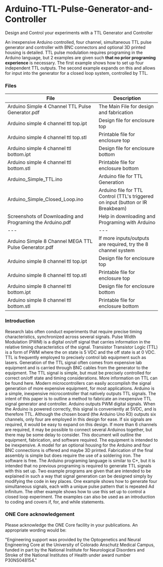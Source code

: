 # Arduino-TTL-Pulse-Generator-and-Controller
Design and Control your experiments with a TTL Generator and Controller

An inexpensive Arduino controlled, four channel, simultaneous TTL pulse generator and controller with BNC connectors and optional 3D printed housing is detailed. TTL pulse modulation requires programing in the Arduino language, but 2 examples are given such **that no prior programing experience** is necessary. The first example shows how to set up four independent TTL outputs. The second example expands on this and allows for input into the generator for a closed loop system, controlled by TTL.

### Files

| File | Description |
| --- | --- |
| Arduino Simple 4 Channel TTL Pulse Generator.pdf | The Main File for design and fabrication |
| Arduino simple 4 channel ttl top.ipt | Design file for enclosure top |
| Arduino simple 4 channel ttl top.stl | Printable file for enclosure top |
| Arduino simple 4 channel ttl bottom.ipt | Design file for enclosure bottom |
| Arduino simple 4 channel ttl bottom.stl | Printable file for enclosure bottom |
| Arduino_Simple_TTL.ino | Arduino file for TTL Generation |
| Arduino_Simple_Closed_Loop.ino | Arduino file for TTL Control (TTL's triggered on input (button or IR Breakbeam) |
| Screenshots of Downloading and Programing the Arduino.pdf | Help in downloading and Programing with Arduino |
| --- | --- |
| Arduino Simple 8 Channel MEGA TTL Pulse Generator.pdf | If more inputs/outputs are required, try the 8 channel system |
| Arduino simple 8 channel ttl top.ipt | Design file for enclosure top |
| Arduino simple 8 channel ttl top.stl | Printable file for enclosure top |
| Arduino simple 8 channel ttl bottom.ipt | Design file for enclosure bottom |
| Arduino simple 8 channel ttl bottom.stl | Printable file for enclosure bottom |


### Introduction
Research labs often conduct experiments that require precise timing characteristics, synchronized across several signals. Pulse Width Modulation (PWM) is a digital on/off signal that carries information in the relative timing characteristics of the signal. Transistor Transistor Logic (TTL) is a form of PWM where the on state is 5 VDC and the off state is at 0 VDC. TTL is frequently employed to precisely control lab equipment such as lasers. Generation of the TTL signal often comes from expensive lab equipment and is carried through BNC cables from the generator to the equipment. The TTL signal is simple, but must be precisely controlled for correct on/off state and timing considerations. More information on TTL can be found here. Modern microcontrollers can easily accomplish the signal generation of more expensive equipment, for most applications. Arduino is a simple, inexpensive microcontroller that natively outputs TTL signals. The intent of this paper is to outline a method to fabricate an inexpensive TTL signal generator and controller. 
Arduino outputs PWM digital signals. When the Arduino is powered correctly, this signal is conveniently at 5VDC, and is therefore TTL. Although the chosen board (the Arduino Uno R3) outputs six channels, only four are employed in this design for ease. If six signals are required, it would be easy to expand on this design. If more than 6 channels are required, it may be possible to connect several Arduinos together, but there may be some delay to consider.
This document will outline the equipment, fabrication, and software required. The equipment is intended to be inexpensive. A model for an optional housing for the Arduino and four BNC connections is offered and maybe 3D printed. Fabrication of the final assembly is simple but does require the use of a soldering iron. The software is free. The Arduino programing language is similar to C+, but it is intended that no previous programing is required to generate TTL signals with this set up. Two example programs are given that are intended to be explained in such a way that signal generation can be designed simply by modifying the code in key places. One example shows how to generate four simultaneous signals, each with a unique pulse pattern that is repeated Ad infinitum. The other example shows how to use this set up to control a closed loop experiment. The examples can also be used as an introduction to coding and covers if, for, and while statements.

### ONE Core acknowledgement 
Please acknowledge the ONE Core facility in your publications. An appropriate wording would be:

"Engineering support was provided by the Optogenetics and Neural Engineering Core at the University of Colorado Anschutz Medical Campus, funded in part by the National Institute for Neurological Disorders and Stroke of the National Institutes of Health under award number P30NS048154."
